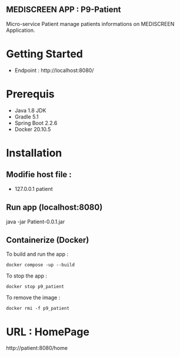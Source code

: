 ## MEDISCREEN APP : P9-Patient

Micro-service Patient manage patients informations on MEDISCREEN Application.

# Getting Started

- Endpoint : http://localhost:8080/

# Prerequis 

- Java 1.8 JDK
- Gradle 5.1
- Spring Boot 2.2.6
- Docker 20.10.5 

# Installation

## Modifie host file :

- 127.0.0.1 patient

## Run app (localhost:8080)

java -jar Patient-0.0.1.jar

## Containerize (Docker)

To build and run the app :
~~~
docker compose -up --build
~~~

To stop the app :
~~~
docker stop p9_patient
~~~

To remove the image :
~~~
docker rmi -f p9_patient
~~~
# URL : HomePage

http://patient:8080/home



